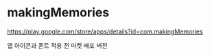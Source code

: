 # makingMemories

https://play.google.com/store/apps/details?id=com.makingMemories

앱 아이콘과 폰트 적용 전 마켓 배포 버전
